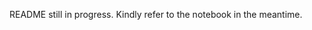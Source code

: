 README still in progress. Kindly refer to the notebook in the meantime.

<!-- remove line to remove comments
# CLIP

[[Colab]](link_to_colab)

PROJECT DESCRIPTION
Overall copy the approach in the notebook
Add subsections if missing here
## Task

## Dataset

## Approach
Also add link to TPT, CoOp and CoCa explanations -> check notebook + Images
<!-- remove line to remove comments
### TPT

### CoOp

### CoCa

### Our Approach


## Usage
detail installation

```bash
$ git clone --recursive https://github.com/rogergheser/DS-DLProject/
$ pip -r requirements.txt
```

## Usage

Explain how to pass arguments to the script

## See Also

* [OpenCLIP](https://github.com/mlfoundations/open_clip): includes larger and independently trained CLIP models up to ViT-G/14
* [Hugging Face implementation of CLIP](https://huggingface.co/docs/transformers/model_doc/clip): for easier integration with the HF ecosystem
